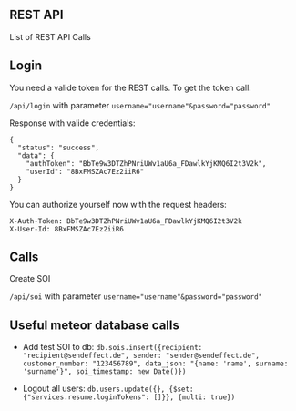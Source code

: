 ## REST API

List of REST API Calls

## Login

You need a valide token for the REST calls. To get the token call:

``/api/login`` with parameter ``username="username"&password="password"``

Response with valide credentials:
```
{
  "status": "success",
  "data": {
    "authToken": "BbTe9w3DTZhPNriUWv1aU6a_FDawlkYjKMQ6I2t3V2k",
    "userId": "8BxFMSZAc7Ez2iiR6"
  }
}
```
You can authorize yourself now with the request headers:
```
X-Auth-Token: BbTe9w3DTZhPNriUWv1aU6a_FDawlkYjKMQ6I2t3V2k
X-User-Id: 8BxFMSZAc7Ez2iiR6
```

## Calls

Create SOI

``/api/soi`` with parameter ``username="username"&password="password"``

## Useful meteor database calls
* Add test SOI to db: ``db.sois.insert({recipient: "recipient@sendeffect.de", sender: "sender@sendeffect.de", customer_number: "123456789", data_json: "{name: 'name', surname: 'surname'}", soi_timestamp: new Date()})``

* Logout all users: ``db.users.update({}, {$set: {"services.resume.loginTokens": []}}, {multi: true})``
